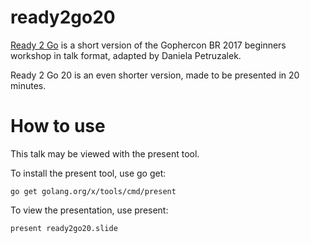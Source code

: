 # ready2go20

[Ready 2 Go](https://github.com/danicat/ready2go) is a short version of the Gophercon BR 2017 beginners workshop in talk format, adapted by Daniela Petruzalek.

Ready 2 Go 20 is an even shorter version, made to be presented in 20 minutes.

# How to use

This talk may be viewed with the present tool.

To install the present tool, use go get:

    go get golang.org/x/tools/cmd/present
  
To view the presentation, use present:

    present ready2go20.slide
